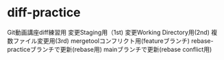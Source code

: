 # diff-practice
Git動画講座diff練習用
変更Staging用（1st)
変更Working Directory用(2nd)
複数ファイル変更用(3rd)
mergetoolコンフリクト用(featureブランチ)
rebase-practiceブランチで更新(rebase用)
mainブランチで更新(rebase conflict用)